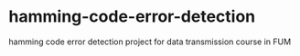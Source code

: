 # hamming-code-error-detection
hamming code error detection project for data transmission course in FUM
